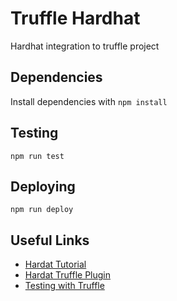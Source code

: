 # Truffle Hardhat

Hardhat integration to truffle project

## Dependencies

Install dependencies with `npm install`

## Testing

```
npm run test
```

## Deploying

```
npm run deploy
```

## Useful Links

- [Hardat Tutorial](https://hardhat.org/tutorial/)
- [Hardat Truffle Plugin](https://github.com/nomiclabs/hardhat/tree/master/packages/hardhat-truffle5)
- [Testing with Truffle](https://hardhat.org/guides/truffle-testing.html#testing-with-web3-js-truffle)
